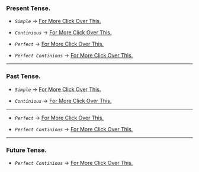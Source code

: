 ### Present Tense.
* _`Simple`_ -> <u>[For More Click Over This.](./present-tense/Present-Simple.md)</u>

* _`Continious`_ -> <u>[For More Click Over This.](./present-tense/Present-Continious.md)</u>

* _`Perfect`_ -> <u>[For More Click Over This.](./present-tense/present-perfect-tense.md)</u>

* _`Perfect Continious`_ -> <u>[For More Click Over This.](./present-tense/Present-Perfect-Continuous.md)</u>
---

### Past Tense.
* _`Simple`_ -> <u>[For More Click Over This.](./past-tense/past-simple-tense.md)</u>

* _`Continious`_ -> <u>[For More Click Over This.](./past-tense/Past-Continious-tense.md)</u>
---
* _`Perfect`_ -> <u>[For More Click Over This.]()</u>

* _`Perfect Continious`_ -> <u>[For More Click Over This.]()</u>
---

### Future Tense.
<!-- * _`Simple`_ -> <u>[For More Click Over This.]()</u>

* _`Continious`_ -> <u>[For More Click Over This.]()</u>

* _`Perfect`_ -> <u>[For More Click Over This.]()</u> -->

* _`Perfect Continious`_ -> <u>[For More Click Over This.](./future-tense/Future-Perfect-Continious.md)</u>